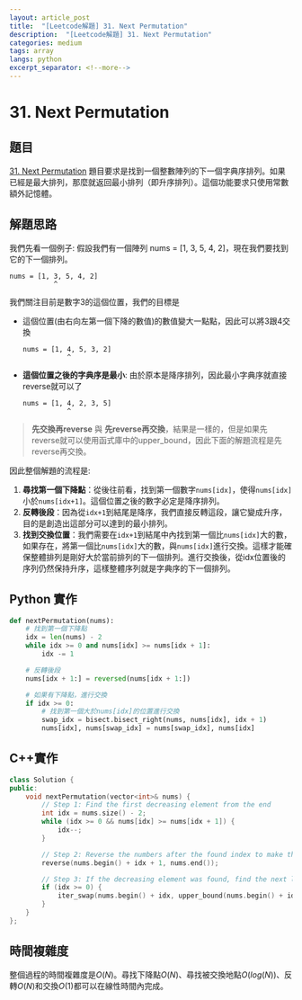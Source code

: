 ```yaml
---
layout: article_post
title:  "[Leetcode解題] 31. Next Permutation"
description:  "[Leetcode解題] 31. Next Permutation"
categories: medium
tags: array
langs: python
excerpt_separator: <!--more-->
---
```


# 31. Next Permutation

## 題目
[31. Next Permutation](https://leetcode.com/problems/next-permutation/)
題目要求是找到一個整數陣列的下一個字典序排列。如果已經是最大排列，那麼就返回最小排列（即升序排列）。這個功能要求只使用常數額外記憶體。

## 解題思路

我們先看一個例子: 假設我們有一個陣列 nums = [1, 3, 5, 4, 2]，現在我們要找到它的下一個排列。
```
nums = [1, 3, 5, 4, 2]
           ^
```
我們關注目前是數字3的這個位置，我們的目標是
- 這個位置(由右向左第一個下降的數值)的數值變大一點點，因此可以將3跟4交換
    ```
    nums = [1, 4, 5, 3, 2]
               ^
    ```
- **這個位置之後的字典序是最小**: 由於原本是降序排列，因此最小字典序就直接reverse就可以了
    ```
    nums = [1, 4, 2, 3, 5]
               ^
    ```
> **先交換再reverse** 與 **先reverse再交換**，結果是一樣的，但是如果先reverse就可以使用函式庫中的upper_bound，因此下面的解題流程是先reverse再交換。

因此整個解題的流程是:
1. **尋找第一個下降點**：從後往前看，找到第一個數字`nums[idx]`，使得`nums[idx]`小於`nums[idx+1]`。這個位置之後的數字必定是降序排列。
2. **反轉後段**：因為從`idx+1`到結尾是降序，我們直接反轉這段，讓它變成升序，目的是創造出這部分可以達到的最小排列。
3. **找到交換位置**：我們需要在`idx+1`到結尾中內找到第一個比`nums[idx]`大的數，如果存在，將第一個比`nums[idx]`大的數，與`nums[idx]`進行交換。這樣才能確保整體排列是剛好大於當前排列的下一個排列。進行交換後，從idx位置後的序列仍然保持升序，這樣整體序列就是字典序的下一個排列。

## Python 實作
```python
def nextPermutation(nums):
    # 找到第一個下降點
    idx = len(nums) - 2
    while idx >= 0 and nums[idx] >= nums[idx + 1]:
        idx -= 1

    # 反轉後段
    nums[idx + 1:] = reversed(nums[idx + 1:])

    # 如果有下降點，進行交換
    if idx >= 0:
        # 找到第一個大於nums[idx]的位置進行交換
        swap_idx = bisect.bisect_right(nums, nums[idx], idx + 1)
        nums[idx], nums[swap_idx] = nums[swap_idx], nums[idx]

```

## C++實作
```cpp
class Solution {
public:
    void nextPermutation(vector<int>& nums) {
        // Step 1: Find the first decreasing element from the end
        int idx = nums.size() - 2;
        while (idx >= 0 && nums[idx] >= nums[idx + 1]) {
            idx--;
        }

        // Step 2: Reverse the numbers after the found index to make them in ascending order
        reverse(nums.begin() + idx + 1, nums.end());

        // Step 3: If the decreasing element was found, find the next larger element to swap
        if (idx >= 0) {
            iter_swap(nums.begin() + idx, upper_bound(nums.begin() + idx + 1, nums.end(), nums[idx]));
        }
    }
};
```

## 時間複雜度
整個過程的時間複雜度是$O(N)$。尋找下降點$O(N)$、尋找被交換地點$O(log(N))$、反轉$O(N)$和交換$O(1)$都可以在線性時間內完成。